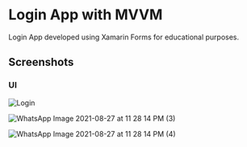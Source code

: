 # Login App with MVVM

Login App developed using Xamarin Forms for educational purposes.

## Screenshots

### UI
![Login](https://user-images.githubusercontent.com/47201459/131206315-2d16eb05-051e-441f-b2d2-4f1e02fd1828.png)

![WhatsApp Image 2021-08-27 at 11 28 14 PM (3)](https://user-images.githubusercontent.com/47201459/131206325-085acf37-1c8e-4afc-8c54-5f614c938d76.jpeg)

![WhatsApp Image 2021-08-27 at 11 28 14 PM (4)](https://user-images.githubusercontent.com/47201459/131206353-2b5890f7-b82b-4820-9b8d-42fbb3228f7e.jpeg)


